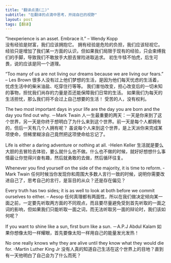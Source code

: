 ```yaml
---
title: "翻译点滴(二)"
subtitle: "在翻译的点滴中思考，开阔自已的视野"
layout: post
tags: [翻译]
---
```


“Inexperience is an asset. Embrace it.” – Wendy Kopp  
没有经验是财富，我们应该拥抱它。
拥有经验是危险的负担，我们应该轻视它。
经验只是增加了我们某一方面的认识，但如果我们局限于现有的经验，只会束缚我们的手脚，导致我们不敢放手大胆去冒险进取追求。
初生牛犊不怕虎，后生可畏，说的应该是同一个道理。

“Too many of us are not living our dreams because we are living our fears.” – Les Brown
很多人没有过上他们梦想的生活，是因为他们每天忧虑的生活着，忧虑生活中的柴米油盐、吃穿住行等等。
我们害怕改变，担心改变后的一切未知的事物，担忧我们尚存的力量是否还能保障我们日常的生活。
如果我们为每天的生活担忧，那么我们将不会过上自己想要的生活！
受苦的人，没有权利。

The two most important days in your life are the day you are born and the day you find out why. －Mark Twain
人一生最重要的两天：一天是你来到了这个世界，另一天是你终于想明白了为什么来到这个世界。前一天是每个人都拥有的，但后一天有几个人拥有呢？
虽说每个人来到这个世界，是上天派你来完成某项使命，但稀里糊涂自己竟然把这项使命给忘记了。

Life is either a daring adventure or nothing at all. -Helen Keller
生活就是要么大胆的去冒险去体验，要么就什么也不做。什么也不做的时候，就好好想想什么事情最让你觉得兴奋有趣，然后就勇敢的去做，然后循环往复。

Whenever you find yourself on the side of the majority, it is time to reform. -Mark Twain
任何时候当你发现你和周围大多数人言行一致的时候，说明你需要改进自己了，思考自己的言行，是盲目的从众？还是存在偏见？

Every truth has two sides; it is as well to look at both before we commit ourselves to either. – Aesop
任何真理都有两面性，所以在我们做决定倾向某一面之前，一定要先听取两方面的不同观点，而且要尽量避免受到首先听取的一面之词的影响，但如果我们只能听取一面之词，而无法听取另一面的辩论时，我们该如何呢？

If you want to shine like a sun, first burn like a sun. －A.P.J Abdul Kalam
如果你想像太阳一样耀眼，首先要像太阳一样用自己的能量发光发热！

No one really knows why they are alive until they know what they would die for. -Martin Luther King Jr
没有人真的知道自己生活在这个世界上的目地？直到有一天他明白了自己会为了什么而死？
